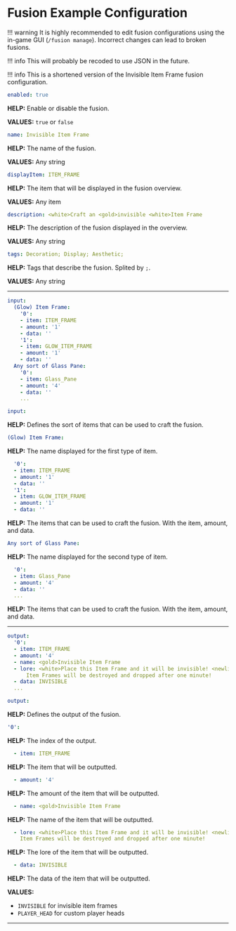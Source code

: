 # Fusion Example Configuration

!!! warning
    It is highly recommended to edit fusion configurations using the in-game GUI (`/fusion manage`). Incorrect changes can lead to broken fusions.

!!! info
    This will probably be recoded to use JSON in the future.

!!! info
    This is a shortened version of the Invisible Item Frame fusion configuration.

```yaml
enabled: true
```

**HELP:** Enable or disable the fusion.

**VALUES:** `true` or `false`

```yaml
name: Invisible Item Frame
```

**HELP:** The name of the fusion.

**VALUES:** Any string

```yaml
displayItem: ITEM_FRAME
```

**HELP:** The item that will be displayed in the fusion overview.

**VALUES:** Any item

```yaml
description: <white>Craft an <gold>invisible <white>Item Frame
```

**HELP:** The description of the fusion displayed in the overview.

**VALUES:** Any string

```yaml
tags: Decoration; Display; Aesthetic;
```

**HELP:** Tags that describe the fusion. Splited by `;`.

**VALUES:** Any string

---

```yaml
input:
  (Glow) Item Frame:
    '0':
    - item: ITEM_FRAME
    - amount: '1'
    - data: ''
    '1':
    - item: GLOW_ITEM_FRAME
    - amount: '1'
    - data: ''
  Any sort of Glass Pane:
    '0':
    - item: Glass_Pane
    - amount: '4'
    - data: ''
    ...
```

```yaml
input:
```

**HELP:** Defines the sort of items that can be used to craft the fusion.

```yaml
(Glow) Item Frame:
```

**HELP:** The name displayed for the first type of item.

```yaml
  '0':
  - item: ITEM_FRAME
  - amount: '1'
  - data: ''
  '1':
  - item: GLOW_ITEM_FRAME
  - amount: '1'
  - data: ''
```

**HELP:** The items that can be used to craft the fusion. With the item, amount, and data.

```yaml
Any sort of Glass Pane:
```

**HELP:** The name displayed for the second type of item.

```yaml
  '0':
  - item: Glass_Pane
  - amount: '4'
  - data: ''
  ...
```

**HELP:** The items that can be used to craft the fusion. With the item, amount, and data.

---

```yaml
output:
  '0':
  - item: ITEM_FRAME
  - amount: '4'
  - name: <gold>Invisible Item Frame
  - lore: <white>Place this Item Frame and it will be invisible! <newline><red>Empty
      Item Frames will be destroyed and dropped after one minute!
  - data: INVISIBLE
  ...
```

```yaml
output:
```

**HELP:** Defines the output of the fusion.

```yaml
'0':
```

**HELP:** The index of the output.

```yaml
  - item: ITEM_FRAME
```

**HELP:** The item that will be outputted.

```yaml
  - amount: '4'
```

**HELP:** The amount of the item that will be outputted.

```yaml
  - name: <gold>Invisible Item Frame
```

**HELP:** The name of the item that will be outputted.

```yaml
  - lore: <white>Place this Item Frame and it will be invisible! <newline><red>Empty
    Item Frames will be destroyed and dropped after one minute!
```

**HELP:** The lore of the item that will be outputted.

```yaml
  - data: INVISIBLE
```

**HELP:** The data of the item that will be outputted.

**VALUES:**

- `INVISIBLE` for invisible item frames
- `PLAYER_HEAD` for custom player heads

---
